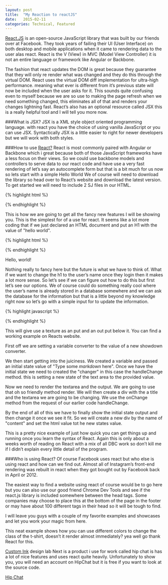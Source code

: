 ```yaml
---
layout: post
title:  "My Reaction to reactJS"
date:   2015-02-11
categories: Technical, Featured
---
```


[React.JS][React JS] is an open-source JavaScript library that was built by our friends over at Facebook. They took years of failing their UI (User Interface) on both desktop and mobile applications when it came to rendering data to the user alas react. React is the V (View) in MVC (Model View Controller) it is not an entire language or framework like Angular or Backbone.

The fashion that react updates the DOM is great because they guarantee that they will only re render what was changed and they do this through the virtual DOM. React uses the virtual DOM diff implementation for ultra-high performance. meaning what ever is different from it’s previous state will now be included when the user asks for it. This sounds quite confusing even to myself because we are so use to making the page refresh when we need something changed, this eliminates all of that and renders your changes lightning fast. React’s also has an optional resource called JSX this is a really helpful tool and I will tell you more now.

###What is JSX?
JSX is a XML style object oriented programming language. with react you have the choice of using vanilla JavaScript or you can use JSX. Syntactically JSX is a little easier to right for newer developers but we will work with both styles.

###How to use [React?][React JS]
React is most commonly paired with Angular or Backbone which i great because both of those JavaScript frameworks have a less focus on their views. So we could use backbone models and controllers to serve data to our react code and have use a very fast rendering of let’s say an autocomplete form but that is a bit much for us now so lets start with a simple Hello World We of course will need to download the library so head over to React’s website and download the latest version. To get started we will need to include 2 SJ files in our HTML.

  {% highlight html %}
    <!DOCTYPE html>
    <html>
      <head>
        <script src="build/react.js"></script>
        <script src="build/JSXTransformer.js"></script>
      </head>
      <body>
        <div id="example"></div>
      </body>
    </html>
{% endhighlight %}

This is how we are going to get all the fancy new features I will be showing you. This is the simplest for of a use for react. It seems like a lot more coding that if we just declared an HTML document and put an H1 with the value of "hello world".

{% highlight html %}
      <!DOCTYPE html>
      <html>
        <head>
          <script src="build/react.js"></script>
          <script src="build/JSXTransformer.js"></script>
        </head>
        <body>
          <div id="example"></div>
          <script type="text/jsx">
            React.render(
              <h1>Hello, world!</h1>,
              document.getElementById('example')
            );
          </script>
        </body>
      </html>
{% endhighlight %}

Hello, world!





Nothing really to fancy here but the future is what we have to think of. What if we want to change the h1 to the user’s name once they login then it makes a lot more sense. So let’s see if we can figure out how to do this but first let’s see our options. We of course could do something really cool where the user’s name is already stored in a database somewhere and we can ask the database for the information but that is a little beyond my knowledge right now so let’s go with a simple input for to update the information.

{% highlight javascript %}
<script>
  var converter = new Showdown.converter();

  var MarkdownEditor = React.createClass({
    getInitialState: function() {
      return {value: 'Type some *markdown* here!'};
    },
    handleChange: function() {
      this.setState({value: this.refs.textarea.getDOMNode().value});
    },
      render: function() {
      return (
        <div className="MarkdownEditor">
          <h3>Input</h3>
          <textarea
            onChange={this.handleChange}
            ref="textarea"
            defaultValue={this.state.value} />
          <h3>Output</h3>
          <div
            className="content"
            dangerouslySetInnerHTML={
              __html: converter.makeHtml(this.state.value)
            }
          />
        </div>
      );
    }
  });
      React.render(<MarkdownEditor />, mountNode);
</script>
{% endhighlight %}

This will give use a texture as an put and an out put below it. You can find a working example on Reacts website.

First off we are setting a variable converter to the value of a new showdown converter.

We then start getting into the juiciness. We created a variable and passed an initial state value of "Type some *markdown* here". Once we have the initial state we need to created the "changer" in this case the handleChange method. this is setting a new state of the text area to the provided value.

Now we need to render the textarea and the output. We are going to use that oh so friendly method render. We will then create a div with the a title and the textarea we are going to be changing. We use the onChange method from the request of our earlier code handleChange.

By the end of all of this we have to finally show the initial state output and then change it once we see it fit. So we will create a new div by the name of "content" and set the html value tot he new states value.

This is a pretty nice example of just how quick you can get things up and running once you learn the syntax of React. Again this is only about a weeks worth of reading on React with a mix of all DBC work so don’t kill me if I didn’t explain every little detail of the program.

###Who is using React?
Of course Facebook uses react but who else is using react and how can we find out. Almost all of Instagram’s front-end rendering was rebuilt in react when they got bought out by Facebook back in April or 2012.

The easiest way to find a website using react of course would be to go here but you can also use our good friend Chrome Dev Tools and see if the react.js library is included somewhere between the head tags. Some companies may choose to place this at the bottom of the page in the footer or may have about 100 different tags in their head so it will be tough to find.

I will leave you guys with a couple of my favorite examples and showcases and let you work your magic from here.

This neat example shows how you can use different colors to change the class of the t-shirt, doesn’t it render almost immediately? yea well go thank React for this.

[Custom Ink][Custom Ink] design lab
Next is a product i use for work called hip chat is has a lot of nice features and uses react quite heavily. Unfortunately to show you, you will need an account on HipChat but it is free if you want to look at the source code.

[Hip Chat][Hip Chat]

[Hip Chat]: https://www.hipchat.com/
[Custom Ink]: http://www.customink.com/
[React JS]: http://facebook.github.io/react/